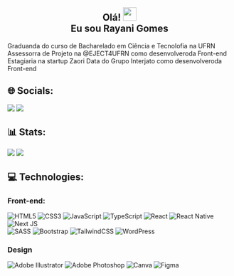 <h2 align="center">
 Olá! <img src="https://media.giphy.com/media/hvRJCLFzcasrR4ia7z/giphy.gif" width="30px"/><br>
 Eu sou Rayani Gomes
</h2>

<p>
 Graduanda do curso de Bacharelado em Ciência e Tecnolofia na UFRN</br>
 Assessorra de Projeto na @EJECT4UFRN como desenvolveroda Front-end</br>
 Estagiaria na startup Zaori Data do Grupo Interjato como desenvolveroda Front-end
</p>

## 🌐 Socials:
<a href = "mailto:gomes.rayani.96@gmail.com"><img src="https://img.shields.io/badge/Gmail-D14836?style=for-the-badge&logo=gmail&logoColor=white" target="_blank"></a>
<a href="https://www.linkedin.com/in/rayani-gomes-466925179" target="_blank"><img src="https://img.shields.io/badge/-LinkedIn-%230077B5?style=for-the-badge&logo=linkedin&logoColor=white" target="_blank"></a> 

## 📊 Stats:
![](https://github-readme-stats.vercel.app/api?username=RayaniGomes&theme=react&hide_border=false&include_all_commits=true&count_private=true)
![](https://github-readme-stats.vercel.app/api/top-langs/?username=RayaniGomes&theme=react&hide_border=false&include_all_commits=true&count_private=true&layout=compact)

## 💻 Technologies:
### Front-end:
![HTML5](https://img.shields.io/badge/html5-%23E34F26.svg?style=for-the-badge&logo=html5&logoColor=white) ![CSS3](https://img.shields.io/badge/css3-%231572B6.svg?style=for-the-badge&logo=css3&logoColor=white) ![JavaScript](https://img.shields.io/badge/javascript-%23323330.svg?style=for-the-badge&logo=javascript&logoColor=%23F7DF1E) ![TypeScript](https://img.shields.io/badge/typescript-%23007ACC.svg?style=for-the-badge&logo=typescript&logoColor=white) ![React](https://img.shields.io/badge/react-%2320232a.svg?style=for-the-badge&logo=react&logoColor=%2361DAFB) ![React Native](https://img.shields.io/badge/react_native-%2320232a.svg?style=for-the-badge&logo=react&logoColor=%2361DAFB) ![Next JS](https://img.shields.io/badge/Next-black?style=for-the-badge&logo=next.js&logoColor=white) <br/>
![SASS](https://img.shields.io/badge/SASS-hotpink.svg?style=for-the-badge&logo=SASS&logoColor=white) ![Bootstrap](https://img.shields.io/badge/bootstrap-%238511FA.svg?style=for-the-badge&logo=bootstrap&logoColor=white) ![TailwindCSS](https://img.shields.io/badge/tailwindcss-%2338B2AC.svg?style=for-the-badge&logo=tailwind-css&logoColor=white) ![WordPress](https://img.shields.io/badge/WordPress-%23117AC9.svg?style=for-the-badge&logo=WordPress&logoColor=white)  
### Design 
![Adobe Illustrator](https://img.shields.io/badge/adobe%20illustrator-%23FF9A00.svg?style=for-the-badge&logo=adobe%20illustrator&logoColor=white) ![Adobe Photoshop](https://img.shields.io/badge/adobe%20photoshop-%2331A8FF.svg?style=for-the-badge&logo=adobe%20photoshop&logoColor=white) ![Canva](https://img.shields.io/badge/Canva-%2300C4CC.svg?style=for-the-badge&logo=Canva&logoColor=white) ![Figma](https://img.shields.io/badge/figma-%23F24E1E.svg?style=for-the-badge&logo=figma&logoColor=white)
